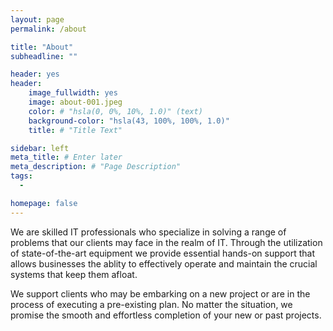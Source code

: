 ```yaml
---
layout: page
permalink: /about

title: "About"
subheadline: ""

header: yes
header:
    image_fullwidth: yes
    image: about-001.jpeg
    color: # "hsla(0, 0%, 10%, 1.0)" (text)
    background-color: "hsla(43, 100%, 100%, 1.0)"
    title: # "Title Text"

sidebar: left
meta_title: # Enter later
meta_description: # "Page Description"
tags:
  - 

homepage: false
---
```



We are skilled IT professionals who specialize in solving a range of problems 
that our clients may face in the realm of IT.
Through the utilization of state-of-the-art equipment we provide essential hands-on support that allows businesses the ablity to effectively operate and maintain the crucial systems that keep them afloat.

We support clients who may be embarking on a new project or are in the process of executing a pre-existing plan. No matter the situation, we promise the smooth and effortless completion of your new or past projects.










<!-- 

AI TEXT:



/-->
